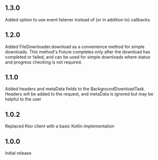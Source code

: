 ## 1.3.0

Added option to use event listener instead of (or in addition to) callbacks

## 1.2.0

Added FileDownloader.download as a convenience method for simple downloads. This method's Future completes only after the download has completed or failed, and can be used for simple downloads where status and progress checking is not required.

## 1.1.0

Added headers and metaData fields to the BackgroundDownloadTask. Headers will be added to the request, and metaData is ignored but may be helpful to the user

## 1.0.2

Replaced Ktor client with a basic Kotlin implementation


## 1.0.0

Initial release
